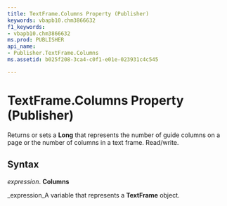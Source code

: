 ```yaml
---
title: TextFrame.Columns Property (Publisher)
keywords: vbapb10.chm3866632
f1_keywords:
- vbapb10.chm3866632
ms.prod: PUBLISHER
api_name:
- Publisher.TextFrame.Columns
ms.assetid: b025f208-3ca4-c0f1-e01e-023931c4c545

---
```



# TextFrame.Columns Property (Publisher)

Returns or sets a  **Long** that represents the number of guide columns on a page or the number of columns in a text frame. Read/write.


## Syntax

 _expression_. **Columns**

 _expression_A variable that represents a  **TextFrame** object.


